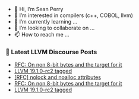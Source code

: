 - 👋 Hi, I’m Sean Perry
- 👀 I’m interested in compilers (c++, COBOL, llvm)
- 🌱 I’m currently learning ...
- 💞️ I’m looking to collaborate on ...
- 📫 How to reach me ...

<!---
s66perry/s66perry is a ✨ special ✨ repository because its `README.md` (this file) appears on your GitHub profile.
You can click the Preview link to take a look at your changes.
--->
### 📕 Latest LLVM Discourse Posts

<!-- DISCOURSE-LLVM:START -->
- [RFC: On non 8-bit bytes and the target for it](https://discourse.llvm.org/t/rfc-on-non-8-bit-bytes-and-the-target-for-it/53455?page=3#post_44)
- [LLVM 19.1.0-rc2 tagged](https://discourse.llvm.org/t/llvm-19-1-0-rc2-tagged/80551#post_4)
- [[RFC] nolock and noalloc attributes](https://discourse.llvm.org/t/rfc-nolock-and-noalloc-attributes/76837?page=6#post_108)
- [RFC: On non 8-bit bytes and the target for it](https://discourse.llvm.org/t/rfc-on-non-8-bit-bytes-and-the-target-for-it/53455?page=3#post_43)
- [LLVM 19.1.0-rc2 tagged](https://discourse.llvm.org/t/llvm-19-1-0-rc2-tagged/80551#post_3)
<!-- DISCOURSE-LLVM:END -->
